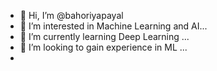 - 👋 Hi, I’m @bahoriyapayal
- 👀 I’m interested in Machine Learning and AI...
- 🌱 I’m currently learning Deep Learning ...
- 💞️ I’m looking to gain experience in ML ...
- 

<!---
bahoriyapayal/bahoriyapayal is a ✨ special ✨ repository because its `README.md` (this file) appears on your GitHub profile.
You can click the Preview link to take a look at your changes.
--->
